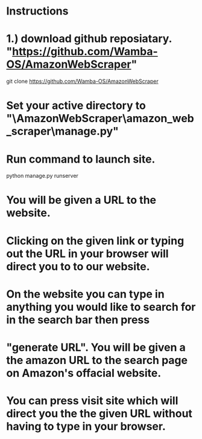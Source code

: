 # Instructions

# 1.) download github reposiatary. "https://github.com/Wamba-OS/AmazonWebScraper"
git clone https://github.com/Wamba-OS/AmazonWebScraper

# Set your active directory to "\AmazonWebScraper\amazon_web_scraper\manage.py"
# Run command to launch site.
python manage.py runserver

# You will be given a URL to the website.
# Clicking on the given link or typing out the URL in your browser will direct you to to our website.

# On the website you can type in anything you would like to search for in the search bar then press
# "generate URL". You will be given a the amazon URL to the search page on Amazon's offacial website.
# You can press visit site which will direct you the the given URL without having to type in your browser.
